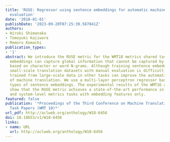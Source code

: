 ```yaml
---
title: 'RUSE: Regressor using sentence embeddings for automatic machine translation
  evaluation'
date: '2018-01-01'
publishDate: '2023-09-20T07:25:39.587041Z'
authors:
- Hiroki Shimanaka
- Tomoyuki Kajiwara
- Mamoru Komachi
publication_types:
- '1'
abstract: We introduce the RUSE metric for the WMT18 metrics shared task. Sentence
  embeddings can capture global information that cannot be captured by local features
  based on character or word N-grams. Although training sentence embeddings using
  small-scale translation datasets with manual evaluation is difficult, sentence embeddings
  trained from large-scale data in other tasks can improve the automatic evaluation
  of machine translation. We use a multi-layer perceptron regressor based on three
  types of sentence embeddings. The experimental results of the WMT16 and WMT17 datasets
  show that the RUSE metric achieves a state-of-the-art performance in both segment-
  and system-level metrics tasks with embedding features only.
featured: false
publication: '*Proceedings of the Third Conference on Machine Translation: Shared
  Task Papers (WMT 18)*'
url_pdf: http://aclweb.org/anthology/W18-6456
doi: 10.18653/v1/W18-6456
links:
- name: URL
  url: http://aclweb.org/anthology/W18-6456
---
```


